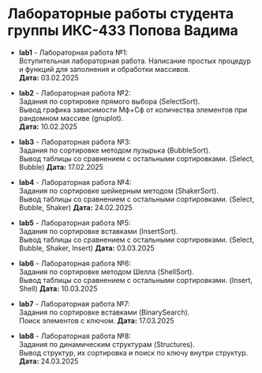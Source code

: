 # Лабораторные работы студента группы ИКС-433 Попова Вадима

- **lab1** - Лабораторная работа №1:  
  Вступительная лабораторная работа. Написание простых процедур и функций для заполнения и обработки массивов.   
  **Дата:** 03.02.2025
  
- **lab2** - Лабораторная работа №2:  
  Задания по сортировке прямого выбора (SelectSort).  
  Вывод графика зависимости Мф+Сф от количества элементов при рандомном массиве (gnuplot).    
  **Дата:** 10.02.2025
  
- **lab3** - Лабораторная работа №3:  
  Задания по сортировке методом пузырька (BubbleSort).  
  Вывод таблицы со сравнением с остальными сортировками. (Select, Bubble)
  **Дата:** 17.02.2025
  
- **lab4** - Лабораторная работа №4:  
  Задания по сортировке шейкерным методом (ShakerSort).  
  Вывод таблицы со сравнением с остальными сортировками. (Select, Bubble, Shaker)
  **Дата:** 24.02.2025

- **lab5** - Лабораторная работа №5:  
  Задания по сортировке вставками (InsertSort).  
  Вывод таблицы со сравнением с остальными сортировками. (Select, Bubble, Shaker, Insert) 
  **Дата:** 03.03.2025

- **lab6** - Лабораторная работа №6:  
  Задания по сортировке методом Шелла (ShellSort).  
  Вывод таблицы со сравнением с остальными сортировками. (Insert, Shell) 
  **Дата:** 10.03.2025
  
- **lab7** - Лабораторная работа №7:  
  Задания по сортировке вставками (BinarySearch).  
  Поиск элементов с ключом.
  **Дата:** 17.03.2025

- **lab8** - Лабораторная работа №8:  
  Задания по динамическим структурам (Structures).  
  Вывод структур, их сортировка и поиск по ключу внутри структур.
  **Дата:** 24.03.2025

